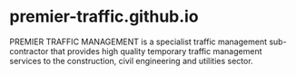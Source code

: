 # premier-traffic.github.io
PREMIER TRAFFIC MANAGEMENT is a specialist traffic management sub-contractor that provides high quality temporary traffic management services to the construction, civil engineering and utilities sector.

